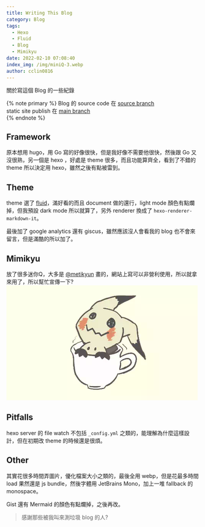 ```yaml
---
title: Writing This Blog
category: Blog
tags:
  - Hexo
  - Fluid
  - Blog
  - Mimikyu
date: 2022-02-10 07:08:40
index_img: /img/miniQ-3.webp
author: cclin0816
---
```


關於寫這個 Blog 的一些紀錄

<!-- more -->

{% note primary %}
Blog 的 source code 在 [source branch](https://github.com/cclin0816/cclin0816.github.io/tree/source)  
static site publish 在 [main branch](https://github.com/cclin0816/cclin0816.github.io)  
{% endnote %}

## Framework

原本想用 hugo，用 Go 寫的好像很快，但是我好像不需要他很快，然後跟 Go 又沒很熟，另一個是 hexo ，好處是 theme 很多，而且功能算齊全，看到了不錯的 theme 所以決定用 hexo，雖然之後有點被雷到。

## Theme

theme 選了 [fluid](https://github.com/fluid-dev/hexo-theme-fluid)，滿好看的而且 document 做的還行，light mode 顏色有點爛掉，但我預設 dark mode 所以就算了，另外 renderer 換成了 `hexo-renderer-markdown-it`。

最後加了 google analytics 還有 giscus，雖然應該沒人會看我的 blog 也不會來留言，但是滿酷的所以加了。

## Mimikyu

放了很多迷你Q，大多是 [\@metikyun](https://twitter.com/metikyun/) 畫的，網站上寫可以非營利使用，所以就拿來用了，所以幫忙宣傳一下?  
![Mimikyu](/img/miniQ-d.webp)

## Pitfalls

hexo server 的 file watch 不包括 `_config.yml` 之類的，能理解為什麼這樣設計，但在初期改 theme 的時候還是很煩。

## Other

其實花很多時間弄圖片，優化檔案大小之類的，最後全用 webp，但是花最多時間 load 果然還是 js bundle，然後字體用 JetBrains Mono，加上一堆 fallback 的 monospace。

Gist 還有 Mermaid 的顏色有點爛掉，之後再改。

> 感謝那些被我叫來測垃圾 blog 的人?  
